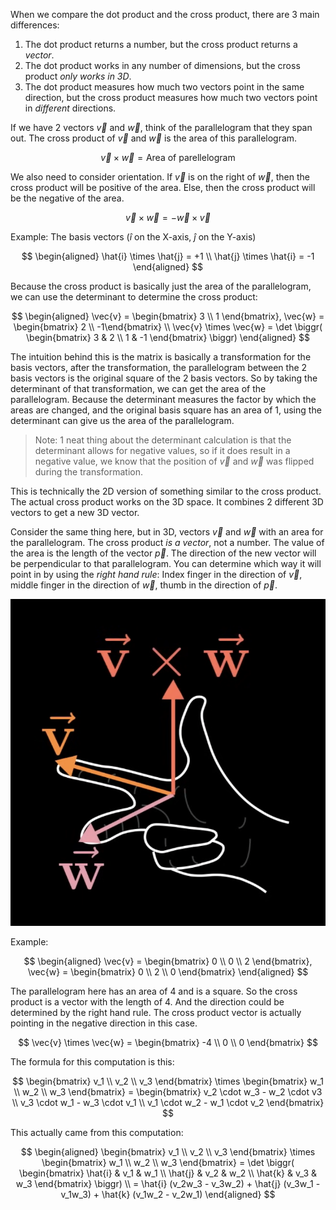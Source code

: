 When we compare the dot product and the cross product, there are 3 main differences:
1. The dot product returns a number, but the cross product returns a _vector_.
2. The dot product works in any number of dimensions, but the cross product _only works in 3D_.
3. The dot product measures how much two vectors point in the same direction, but the cross product measures how much two vectors point in _different_ directions.

If we have 2 vectors $\vec{v}$ and $\vec{w}$, think of the parallelogram that they span out. The cross product of $\vec{v}$ and $\vec{w}$ is the area of this parallelogram.

$$
\vec{v} \times \vec{w} = \text{Area of parellelogram}
$$

We also need to consider orientation. If $\vec{v}$ is on the right of $\vec{w}$, then the cross product will be positive of the area. Else, then the cross product will be the negative of the area. 

$$
\vec{v} \times \vec{w} = - \vec{w} \times \vec{v}
$$

Example: The basis vectors ($\hat{i}$ on the X-axis, $\hat{j}$ on the Y-axis)

$$
\begin{aligned}
\hat{i} \times \hat{j} = +1
\\
\hat{j} \times \hat{i} = -1
\end{aligned}
$$

Because the cross product is basically just the area of the parallelogram, we can use the determinant to determine the cross product:

$$
\begin{aligned}
\vec{v} = \begin{bmatrix} 3 \\ 1 \end{bmatrix}, \vec{w} = \begin{bmatrix} 2 \\ -1\end{bmatrix}
\\
\vec{v} \times \vec{w} = \det \biggr( \begin{bmatrix} 3 & 2 \\ 1 & -1 \end{bmatrix} \biggr)
\end{aligned}
$$

The intuition behind this is the matrix is basically a transformation for the basis vectors, after the transformation, the parallelogram between the 2 basis vectors is the original square of the 2 basis vectors. So by taking the determinant of that transformation, we can get the area of the parallelogram. Because the determinant measures the factor by which the areas are changed, and the original basis square has an area of 1, using the determinant can give us the area of the parallelogram.

> Note: 1 neat thing about the determinant calculation is that the determinant allows for negative values, so if it does result in a negative value, we know that the position of $\vec{v}$ and $\vec{w}$ was flipped during the transformation.

This is technically the 2D version of something similar to the cross product. The actual cross product works on the 3D space. It combines 2 different 3D vectors to get a new 3D vector.

Consider the same thing here, but in 3D, vectors $\vec{v}$ and $\vec{w}$ with an area for the parallelogram. The cross product *is a vector*, not a number. The value of the area is the length of the vector $\vec{p}$. The direction of the new vector will be perpendicular to that parallelogram. You can determine which way it will point in by using the *right hand rule*: Index finger in the direction of $\vec{v}$, middle finger in the direction of $\vec{w}$, thumb in the direction of $\vec{p}$.

![](./Assets/right-hand-rule-cross-product.png)

Example:

$$
\begin{aligned}
\vec{v} = \begin{bmatrix} 0 \\ 0 \\ 2 \end{bmatrix},
\vec{w} = \begin{bmatrix} 0 \\ 2 \\ 0 \end{bmatrix}
\end{aligned}
$$

The parallelogram here has an area of 4 and is a square. So the cross product is a vector with the length of 4. And the direction could be determined by the right hand rule. The cross product vector is actually pointing in the negative direction in this case.

$$
\vec{v} \times \vec{w} = \begin{bmatrix} -4 \\ 0 \\ 0 \end{bmatrix}
$$

The formula for this computation is this:

$$
\begin{bmatrix} v_1 \\ v_2 \\ v_3 \end{bmatrix} \times 
\begin{bmatrix} w_1 \\ w_2 \\ w_3 \end{bmatrix} = 
\begin{bmatrix} v_2 \cdot w_3 - w_2 \cdot v3 \\ v_3 \cdot w_1 - w_3 \cdot v_1 \\ v_1 \cdot w_2 - w_1 \cdot v_2 \end{bmatrix}
$$

This actually came from this computation:

$$
\begin{aligned}
\begin{bmatrix} v_1 \\ v_2 \\ v_3 \end{bmatrix} \times 
\begin{bmatrix} w_1 \\ w_2 \\ w_3 \end{bmatrix} = \det \biggr(
\begin{bmatrix} \hat{i} & v_1 & w_1 \\ \hat{j} & v_2 & w_2 \\ \hat{k} & v_3 & w_3 \end{bmatrix} \biggr)
\\
= \hat{i} (v_2w_3 - v_3w_2) + \hat{j} (v_3w_1 - v_1w_3) + \hat{k} (v_1w_2 - v_2w_1)
\end{aligned}
$$